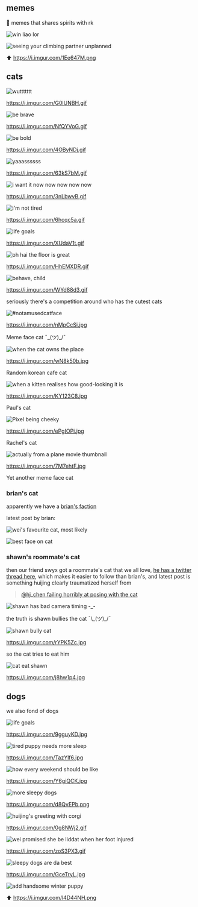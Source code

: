 ## memes

🚜 memes that shares spirits with rk

![win liao lor](https://i.pinimg.com/originals/d9/f0/c6/d9f0c65605242817e5b32f4678f76840.jpg)

![seeing your climbing partner unplanned](https://i.imgur.com/1Ee647M.png)

⬆️ https://i.imgur.com/1Ee647M.png

## cats

![wuttttttt](https://i.imgur.com/G0lUNBH.gif)

https://i.imgur.com/G0lUNBH.gif

![be brave](https://i.imgur.com/NfQYVoG.gif)

https://i.imgur.com/NfQYVoG.gif

![be bold](https://i.imgur.com/4OByNDj.gif)

https://i.imgur.com/4OByNDj.gif

![yaaassssss](https://i.imgur.com/63kS7bM.gif)

https://i.imgur.com/63kS7bM.gif

![i want it now now now now now](https://i.imgur.com/3nLbwvB.gif)

https://i.imgur.com/3nLbwvB.gif

![i'm not tired](https://i.imgur.com/6hcqc5a.gif)

https://i.imgur.com/6hcqc5a.gif

![life goals](https://i.imgur.com/XUdaV1t.gif)

https://i.imgur.com/XUdaV1t.gif

![oh hai the floor is great](https://i.imgur.com/HhEMXDR.gif)

https://i.imgur.com/HhEMXDR.gif

![behave, child](https://i.imgur.com/WYd88d3.gif)

https://i.imgur.com/WYd88d3.gif

seriously there's a competition around who has the cutest cats

![#notamusedcatface](https://i.imgur.com/nMpCcSi.jpg)

https://i.imgur.com/nMpCcSi.jpg

Meme face cat ¯\_(ツ)_/¯

![when the cat owns the place](https://i.imgur.com/wN8k50b.jpg)

https://i.imgur.com/wN8k50b.jpg

Random korean cafe cat

![when a kitten realises how good-looking it is](https://i.imgur.com/KY123C8.jpg)

https://i.imgur.com/KY123C8.jpg

Paul's cat

![Pixel being cheeky](https://i.imgur.com/ePgIOPi.jpg)

https://i.imgur.com/ePgIOPi.jpg

Rachel's cat

![actually from a plane movie thumbnail](https://i.imgur.com/7M7ehtF.jpg)

https://i.imgur.com/7M7ehtF.jpg

Yet another meme face cat 

### brian's cat

apparently we have a [brian's faction](https://twitter.com/brian_d_vaughn/status/1188653525556875264)

latest post by brian:

![wei's favourite cat, most likely](https://pbs.twimg.com/media/EH7yE-cVAAAkp4L?format=jpg&name=4096x4096)

![best face on cat](https://i.imgur.com/m4FAtpG.jpg)

### shawn's roommate's cat

then our friend swyx got a roommate's cat that we all love, [he has a twitter thread here](https://twitter.com/swyx/status/1154385946575560705), which makes it easier to follow than brian's, and latest post is something huijing clearly traumatized herself from

> [@hj_chen failing horribly at posing with the cat](https://twitter.com/swyx/status/1186764423878381571)

![shawn has bad camera timing -_-](https://pbs.twimg.com/media/EHg781MWoAAqkcH?format=jpg&name=4096x4096)

the truth is shawn bullies the cat ¯\\\_(ツ)_/¯

![shawn bully cat](https://i.imgur.com/rYPK5Zc.jpg)

https://i.imgur.com/rYPK5Zc.jpg

so the cat tries to eat him

![cat eat shawn](https://i.imgur.com/j8hw1p4.jpg)

https://i.imgur.com/j8hw1p4.jpg

## dogs

we also fond of dogs

![life goals](https://i.imgur.com/9gguyKD.jpg)

https://i.imgur.com/9gguyKD.jpg

![tired puppy needs more sleep](https://i.imgur.com/TazYlf6.jpg)

https://i.imgur.com/TazYlf6.jpg

![how every weekend should be like](https://i.imgur.com/Y6giQCK.jpg)

https://i.imgur.com/Y6giQCK.jpg

![more sleepy dogs](https://i.imgur.com/d8QvEPb.png)

https://i.imgur.com/d8QvEPb.png

![huijing's greeting with corgi](https://i.imgur.com/0g8NWj2.gif)

https://i.imgur.com/0g8NWj2.gif

![wei promised she be liddat when her foot injured](https://i.imgur.com/zoS3PX3.gif)

https://i.imgur.com/zoS3PX3.gif

![sleepy dogs are da best](https://i.imgur.com/GceTryL.jpg)

https://i.imgur.com/GceTryL.jpg

![add handsome winter puppy](https://i.imgur.com/l4D44NH.png)

⬆️ https://i.imgur.com/l4D44NH.png
